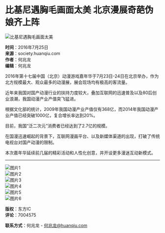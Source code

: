 # 比基尼遇胸毛画面太美 北京漫展奇葩伪娘齐上阵

![比基尼遇胸毛画面太美](//rs2.huanqiucdn.cn/huanqiu/image/m/share.jpg)

**时间**：2016年7月25日  
**来源**：society.huanqiu.com  
**作者**：何兆龙  
**编辑**：何兆龙  

2016年第十七届中国（北京）动漫游戏嘉年华于7月23日-24日在北京举办，作为北方规模最大、观众最多的动漫展，展会现场均有极高的客流量。

近年来我国对国产动漫行业的扶持力度较大，叠加互联网的迅速普及以及80后创业浪潮，我国动漫产业产值突飞猛进。

根据文化部的统计，2009年我国动漫产业产值仅有368亿，而2014年我国动漫产业产值已经突破1000亿，复合增长率达到20%。

目前，我国“泛二次元”消费者已经达到了2.7亿的规模。

在国漫迅速崛起的背景下，互联网漫画平台、以及新媒体渠道的出现，打破了传统电视台对国产动漫的限制。

本次嘉年华延续前几届的精彩活动和人性化创意，并开设更多漫迷互动新模式。

---

![图片1](//himg2.huanqiucdn.cn/attachment2010/2016/0725/10/48/20160725104835662.jpg?imageView2/2/w/750)  
![图片2](//himg2.huanqiucdn.cn/attachment2010/2016/0725/20160725090327589.jpg?imageView2/2/w/750)  
![图片3](//himg2.huanqiucdn.cn/attachment2010/2016/0725/20160725090328307.jpg?imageView2/2/w/750)  
![图片4](//himg2.huanqiucdn.cn/attachment2010/2016/0725/20160725090328406.jpg?imageView2/2/w/750)  
![图片5](//himg2.huanqiucdn.cn/attachment2010/2016/0725/20160725090328989.jpg?imageView2/2/w/750)  
![图片6](//himg2.huanqiucdn.cn/attachment2010/2016/0725/20160725090328933.jpg?imageView2/2/w/750)  

**版权**：东方IC  
**评论**：7004575  

**联系方式**：何兆龙 - [何兆龙@huanqiu.com](mailto:何兆龙@huanqiu.com)
<!-- tcd_original_link https://m.huanqiu.com/gallery/9CaKrnQhv4k -->
